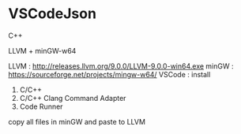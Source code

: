 # VSCodeJson
C++

LLVM + minGW-w64

LLVM : http://releases.llvm.org/9.0.0/LLVM-9.0.0-win64.exe
minGW : https://sourceforge.net/projects/mingw-w64/
VSCode : install
1. C/C++ 
2. C/C++ Clang Command Adapter 
3. Code Runner


copy all files in minGW and paste to LLVM
